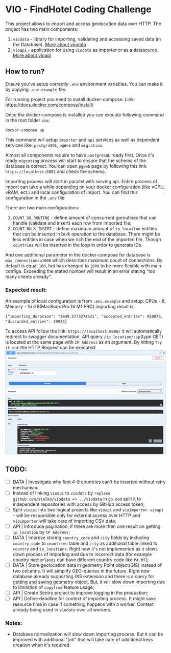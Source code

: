 # VIO - FindHotel Coding Challenge

This project allows to import and access geolocation data over HTTP. The project has two main components:
1. `viodata` - library for importing, validating and accessing saved data (in the Database). [More about viodata](./viodata/README.md)
2. `vioapi` - application for using `viodata` as importer or as a datasource. [More about vioapi](./vioapi/README.md)



## How to run?
Ensure you've setup correctly `.env` environment variables. You can make it by copying `.env.example` file.

For running project you need to install docker-compose. Link: https://docs.docker.com/compose/install/

Once the docker-compose is installed you can execute following command in the root folder `vio`:
```
docker-compose up
```

This command will setup `importer` and `api` services as well as dependent services like: `postgreSQL`, `pgWeb` and `migration`.

Almost all components require to have `postgreSQL` ready first. Once it's ready `migrating` process will start to ensure that the schema of the database is correct. You can open `pgweb` page by following this link: `https://localhost:8081` and check the schema.

Importing process will start in parallel with serving api. Entire process of import can take a while depending on your docker configuration (like vCPU, vRAM, ect.) and local configuration of import. You can find this configuration in the `.env` file. 

There are two main configurations:
1. `COUNT_GO_ROUTINE` - define amount of concurrent goroutines that can handle (validate and insert) each row from imported file;
2. `COUNT_BULK_INSERT` - define maximum amount of `ip_location` entities that can be inserted in bulk operation to the database. There might be less entities in case when we rich the end of the imported file. Though `countries` will be inserted in the loop in order to generate IDs.

And one additional parameter in the docker-compose for database is `max_connections=1000` which describes maximum count of connections. By default is equal `100`, but has changed to `1000` to be more flexible with main configs. Exceeding the stated number will result in an error stating "too many clients already".

### Expected result:
An example of local configuration is from `.env.example` and setup: CPUs - 8, Memory - 16 GB(MacBook Pro 16 M1 PRO) importing result is:
```
{"importing_duration": "2m49.577327452s", "accepted_entries": 950076, "discarded_entries": 49924}
```

To access API follow the link: `https://localhost:8080/` it will automatically redirect to swagger documentation. API query `/ip_location/:ip`(type GET) is located at the same page with `IP Address` as an argument. By hitting `Try it out` the HTTP Request can be executed: 
![API Example](api_example.png)

## TODO:

- [ ] DATA | Investigate why first 4-8 countries can't be inserted without retry mechanism.
- [ ] Instead of linking `vioapi` to `viodata` by `replace github.com/stalko/viodata => ../viodata` in `go.mod` split it to independent repositories with access by GitHub access token;
- [ ] Split `vioapi` into two logical projects like `vioapi` and `vioimporter`. `vioapi` - will be responsible only for external access over HTTP and `vioimporter` will take care of importing CSV data;
- [ ] API  | Introduce pagination, if there are more then one result on getting `ip_location` by `IP Address`;
- [ ] DATA | Improve storing `country_code` and `city` fields by including `country_code` to `countries` table and `city` as additional table linked to `country` and `ip_locations`. Right now it's not implemented  as it slows down process of importing and due to incorrect data (for example country `Netherlands` can have different country code like `PA`, `MT`);
- [ ] DATA | Store geolocation data in geometry Point object(GIS) instead of two columns. It will simplify GEO-queries in the future. Right now database already supporting GIS extension and there is a query for getting and saving geometry object. But, it will slow down importing due to limitation of `copyfrom` feature usage;
- [ ] API  | Create Sentry project to improve logging in the production;
- [ ] API  | Define deadline for context of importing process. It might save resource time in case if something happens with a worker. Context already being used in `viodate` over all workers.

### Notes:
- Database normalization will slow down importing process. But it can be improved with additional "job" that will take care of additional keys creation when it's required.